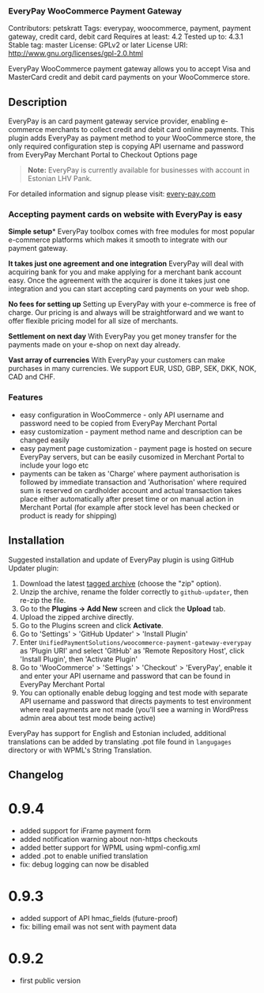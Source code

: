 ### EveryPay WooCommerce Payment Gateway ###
Contributors: petskratt
Tags: everypay, woocommerce, payment, payment gateway, credit card, debit card
Requires at least: 4.2
Tested up to: 4.3.1
Stable tag: master
License: GPLv2 or later
License URI: http://www.gnu.org/licenses/gpl-2.0.html

EveryPay WooCommerce payment gateway allows you to accept Visa and MasterCard
credit and debit card payments on your WooCommerce store.

## Description ##

EveryPay is an card payment gateway service provider, enabling e-commerce merchants
to collect credit and debit card online payments. This plugin adds EveryPay as
payment method to your WooCommerce store, the only required configuration step
is copying API username and password from EveryPay Merchant Portal to Checkout Options
page

> **Note:** EveryPay is currently available for businesses with account in Estonian LHV Pank.

For detailed information and signup please visit: [every-pay.com](https://every-pay.com)

### Accepting payment cards on website with EveryPay is easy ###

**Simple setup***
EveryPay toolbox comes with free modules for most popular e-commerce platforms which makes it smooth to integrate with our payment gateway.

**It takes just one agreement and one integration**
EveryPay will deal with acquiring bank for you and make applying for a merchant bank account easy. Once the agreement with the acquirer is done it takes just one integration and you can start accepting card payments on your web shop.

**No fees for setting up**
Setting up EveryPay with your e-commerce is free of charge. Our pricing is and always will be straightforward and we want to offer flexible pricing model for all size of merchants.

**Settlement on next day**
With EveryPay you get money transfer for the payments made on your e-shop on next day already.

**Vast array of currencies**
With EveryPay your customers can make purchases in many currencies. We support  EUR, USD, GBP, SEK, DKK, NOK, CAD  and CHF.

### Features ##

* easy configuration in WooCommerce - only API username and password need to be copied from EveryPay Merchant Portal
* easy customization - payment method name and description can be changed easily
* easy payment page customization - payment page is hosted on secure EveryPay servers, but can be easily cusomized in Merchant Portal to include your logo etc
* payments can be taken as 'Charge' where payment authorisation is followed by immediate transaction and 'Authorisation' where required sum is reserved on cardholder account and actual transaction takes place either automatically after preset time or on manual action in Merchant Portal (for example after stock level has been checked or product is ready for shipping)

## Installation ##

Suggested installation and update of EveryPay plugin is using GitHub Updater plugin:

1. Download the latest [tagged archive](https://github.com/afragen/github-updater/releases) (choose the "zip" option).
2. Unzip the archive, rename the folder correctly to `github-updater`, then re-zip the file.
3. Go to the __Plugins -> Add New__ screen and click the __Upload__ tab.
4. Upload the zipped archive directly.
5. Go to the Plugins screen and click __Activate__.
6. Go to 'Settings' > 'GitHub Updater' > 'Install Plugin'
7. Enter `UnifiedPaymentSolutions/woocommerce-payment-gateway-everypay` as 'Plugin URI' and select 'GitHub' as 'Remote Repository Host', click 'Install Plugin', then 'Activate Plugin'
8. Go to 'WooCommerce' > 'Settings' > 'Checkout' > 'EveryPay', enable it and enter your API username and password that can be found in EveryPay Merchant Portal
9. You can optionally enable debug logging and test mode with separate API username and password that directs payments to test environment where real payments are not made (you'll see a warning in WordPress admin area about test mode being active)

EveryPay has support for English and Estonian included, additional translations can be added by translating .pot file found in `langugages` directory or with WPML's String Translation.

## Changelog ##

# 0.9.4 #
* added support for iFrame payment form
* added notification warning about non-https checkouts
* added better support for WPML using wpml-config.xml
* added .pot to enable unified translation
* fix: debug logging can now be disabled

# 0.9.3 #
* added support of API hmac_fields (future-proof)
* fix: billing email was not sent with payment data

# 0.9.2 #
* first public version
